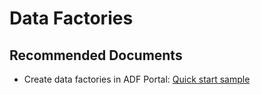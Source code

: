 <properties
	pageTitle="Data Factory V2 - Author and Develop - Create, Update, or Delete Data Factory Issue"
	description="Quick-start Create Azure Data Factory using ADF portal"
	infoBubbleText=""
	authors="chez-charlie"
	authoralias="chez"
	articleId=""
	diagnosticScenario=""
	selfHelpType="generic"
	supportTopicIds="32629474"
	resourceTags=""
	productPesIds="15613"
	cloudEnvironments="public"
/>

# Data Factories

## **Recommended Documents**

* Create data factories in ADF Portal: [Quick start sample](https://docs.microsoft.com/en-us/azure/data-factory/quickstart-create-data-factory-portal)
